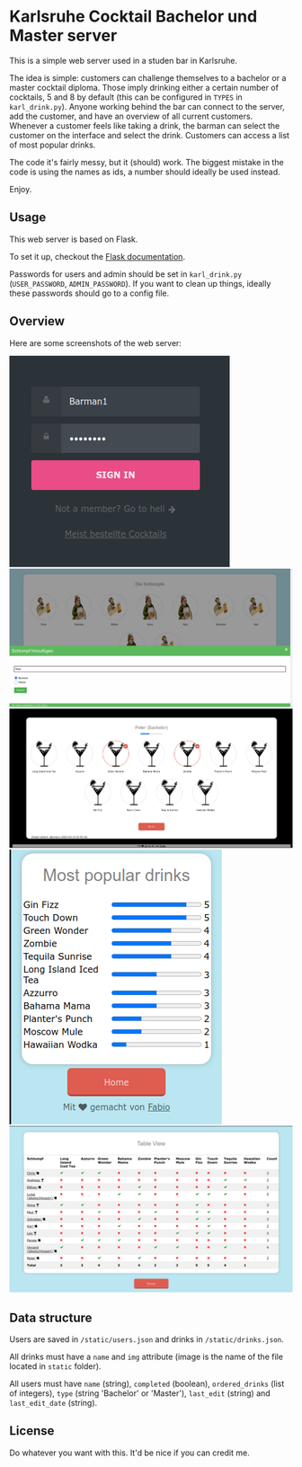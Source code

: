 # Karlsruhe Cocktail Bachelor und Master server
This is a simple web server used in a studen bar in Karlsruhe.

The idea is simple: customers can challenge themselves to a bachelor or a master cocktail diploma. Those imply drinking either a certain number of cocktails, 5 and 8 by default (this can be configured in `TYPES` in `karl_drink.py`). Anyone working behind the bar can connect to the server, add the customer, and have an overview of all current customers.
Whenever a customer feels like taking a drink, the barman can select the customer on the interface and select the drink.
Customers can access a list of most popular drinks.

The code it's fairly messy, but it (should) work. The biggest mistake in the code is using the names as ids, a number should ideally be used instead.

Enjoy.

## Usage
This web server is based on Flask.

To set it up, checkout the [Flask documentation](https://flask.palletsprojects.com/en/2.0.x/tutorial/deploy/).

Passwords for users and admin should be set in `karl_drink.py` (`USER_PASSWORD`, `ADMIN_PASSWORD`).
If you want to clean up things, ideally these passwords should go to a config file.

## Overview
Here are some screenshots of the web server:

![login](demo/login.png)
![add user](demo/add_user.png)
![choose drink](demo/choose_drink.png)
![popular drinks](demo/popular_drinks.png)
![table view](demo/table_view.png)

## Data structure
Users are saved in `/static/users.json` and drinks in `/static/drinks.json`.

All drinks must have a `name` and `img` attribute (image is the name of the file located in `static` folder).

All users must have `name` (string), `completed` (boolean), `ordered_drinks` (list of integers), `type` (string 'Bachelor' or 'Master'), `last_edit` (string) and `last_edit_date` (string).
## License
Do whatever you want with this. It'd be nice if you can credit me.
